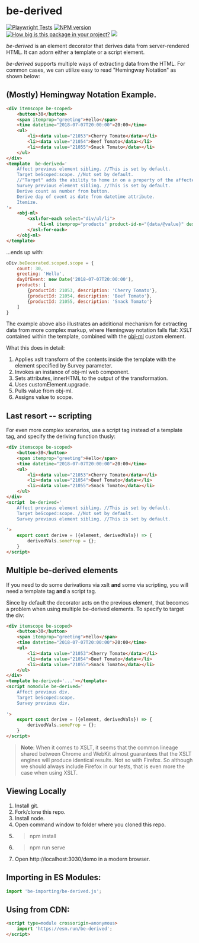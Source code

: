 # be-derived

[![Playwright Tests](https://github.com/bahrus/be-derived/actions/workflows/CI.yml/badge.svg?branch=baseline)](https://github.com/bahrus/be-derived/actions/workflows/CI.yml)
[![NPM version](https://badge.fury.io/js/be-derived.png)](http://badge.fury.io/js/be-derived)
[![How big is this package in your project?](https://img.shields.io/bundlephobia/minzip/be-derived?style=for-the-badge)](https://bundlephobia.com/result?p=be-derived)
<img src="http://img.badgesize.io/https://cdn.jsdelivr.net/npm/be-derived?compression=gzip">

*be-derived* is an element decorator that derives data from server-rendered HTML.  It can adorn either a template or a script element.

*be-derived* supports multiple ways of extracting data from the HTML.  For common cases, we can utilize easy to read "Hemingway Notation" as shown below:

## (Mostly) Hemingway Notation Example.

```html
<div itemscope be-scoped>
    <button>30</button>
    <span itemprop="greeting">Hello</span>
    <time datetime="2018-07-07T20:00:00">20:00</time>
    <ul>
        <li><data value="21053">Cherry Tomato</data></li>
        <li><data value="21054">Beef Tomato</data></li>
        <li><data value="21055">Snack Tomato</data></li>
    </ul>
</div>
<template  be-derived='
    Affect previous element sibling. //This is set by default.
    Target beScoped:scope. //Not set by default.  
    //"Target" adds the ability to home in on a property of the affected element.
    Survey previous element sibling. //This is set by default.
    Derive count as number from button.
    Derive day of event as date from datetime attribute.
    Itemize.
'>
    <obj-ml>
        <xsl:for-each select="div/ul/li">
            <li-ml itemprop="products" product-id-n="{data/@value}" description="{data/text()}"></li-ml>
        </xsl:for-each> 
    </obj-ml>
</template>
```

...ends up with: 

```JavaScript
oDiv.beDecorated.scoped.scope = {
    count: 30,
    greeting: 'Hello',
    dayOfEvent: new Date('2018-07-07T20:00:00'),
    products: [
        {productId: 21053, description: 'Cherry Tomato'},
        {productId: 21054, description: 'Beef Tomato'},
        {productId: 21055, description: 'Snack Tomato'}
    ]
}
```

The example above also illustrates an additional mechanism for extracting data from more complex markup, where Hemingway notation falls flat:  XSLT contained within the template, combined with the [obj-ml](https://github.com/bahrus/obj-ml) custom element.

What this does in detail:

1.  Applies xslt transform of the contents inside the template with the element specified by Survey parameter.
2.  Invokes an instance of obj-ml web component.
3.  Sets attributes, innerHTML to the output of the transformation.
4.  Uses customElement.upgrade.
5.  Pulls value from obj-ml.
6.  Assigns value to scope.



## Last resort -- scripting

For even more complex scenarios, use a script tag instead of a template tag, and specify the deriving function thusly:

```html
<div itemscope be-scoped>
    <button>30</button>
    <span itemprop="greeting">Hello</span>
    <time datetime="2018-07-07T20:00:00">20:00</time>
    <ul>
        <li><data value="21053">Cherry Tomato</data></li>
        <li><data value="21054">Beef Tomato</data></li>
        <li><data value="21055">Snack Tomato</data></li>
    </ul>
</div>
<script  be-derived='
    Affect previous element sibling. //This is set by default.
    Target beScoped:scope. //Not set by default.
    Survey previous element sibling. //This is set by default.
    
'>
    export const derive = ({element, derivedVals}) => {
        derivedVals.someProp = {};
    }
</script>
```

## Multiple be-derived elements

If you need to do some derivations via xslt **and** some via scripting, you will need a template tag **and** a script tag.

Since by default the decorator acts on the previous element, that becomes a problem when using multiple be-derived elements.  To specify to target the div:

```html
<div itemscope be-scoped>
    <button>30</button>
    <span itemprop="greeting">Hello</span>
    <time datetime="2018-07-07T20:00:00">20:00</time>
    <ul>
        <li><data value="21053">Cherry Tomato</data></li>
        <li><data value="21054">Beef Tomato</data></li>
        <li><data value="21055">Snack Tomato</data></li>
    </ul>
</div>
<template be-derived='...'></template>
<script nomodule be-derived='
    Affect previous div. 
    Target beScoped:scope.
    Survey previous div.
    
'>
    export const derive = ({element, derivedVals}) => {
        derivedVals.someProp = {};
    }
</script>
```

>**Note**:  When it comes to XSLT, it seems that the common lineage shared between Chrome and WebKit almost guarantees that the XSLT engines will produce identical results.  Not so with Firefox.  So although we should always include Firefox in our tests, that is even more the case when using XSLT.


## Viewing Locally

1.  Install git.
2.  Fork/clone this repo.
3.  Install node.
4.  Open command window to folder where you cloned this repo.
5.  > npm install
6.  > npm run serve
7.  Open http://localhost:3030/demo in a modern browser.

## Importing in ES Modules:

```JavaScript
import 'be-importing/be-derived.js';

```

## Using from CDN:

```html
<script type=module crossorigin=anonymous>
    import 'https://esm.run/be-derived';
</script>
```







